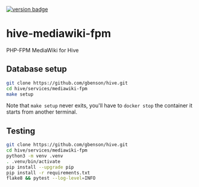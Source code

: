 [![version badge]](https://hub.docker.com/r/gbenson/mediawiki)

[version badge]: https://img.shields.io/docker/v/gbenson/mediawiki?color=limegreen

# hive-mediawiki-fpm

PHP-FPM MediaWiki for Hive

## Database setup

```sh
git clone https://github.com/gbenson/hive.git
cd hive/services/mediawiki-fpm
make setup
```

Note that `make setup` never exits, you'll have to `docker stop` the
container it starts from another terminal.


## Testing

```sh
git clone https://github.com/gbenson/hive.git
cd hive/services/mediawiki-fpm
python3 -m venv .venv
. .venv/bin/activate
pip install --upgrade pip
pip install -r requirements.txt
flake8 && pytest --log-level=INFO
```
